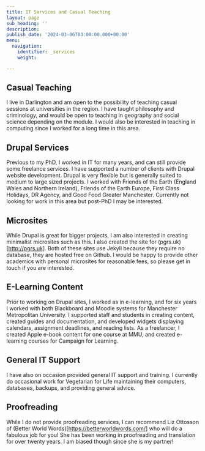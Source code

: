 ```yaml
---
title: IT Services and Casual Teaching
layout: page
sub_heading: ''
description: 
publish_date: '2024-03-06T03:00:00.000+00:00'
menu:
  navigation:
    identifier: _services
    weight: 

---
```


 

## Casual Teaching

I live in Darlington and am open to the possibility of teaching casual sessions at universities in the region. I have taught philosophy and criminology, and would be open to teaching in geography and social science depending on the module. I would also be interested in teaching in computing since I worked for a long time in this area.  

## Drupal Services

Previous to my PhD, I worked in IT for many years, and can still provide some freelance services.
I have supported a number of clients with Drupal website development. Drupal is very flexible but is generally suited to medium to large sized projects. I worked with Friends of the Earth (England Wales and Northern Ireland), Friends of the Earth Europe, First Class Holidays, DR Agency, and Good Food Greater Manchester. Currently not looking for work in this area but post-PhD I may be interested. 

## Microsites

While Drupal is great for bigger projects, I am also interested in creating minimalist microsites such as this. I also created the site for (pgrs.uk)[http://pgrs.uk]. Both of these sites use Jekyll because they require no database, they are hosted free on Github. I would be happy to provide other academics with personal microsites for reasonable fees, so please get in touch if you are interested.

## E-Learning Content

Prior to working on Drupal sites, I worked as in e-learning, and for six years I worked with both Blackboard and Moodle systems for Manchester Metropolitan University. I supported staff and students in creating content, created guides and documentation, and developed widgets displaying calendars, assignment deadlines, and reading lists. As a freelancer, I created Apple e-book content for one course at MMU, and created e-learning courses for Campaign for Learning. 

## General IT Support

I have also on occasion provided general IT support and training. I currently do occasional work for Vegetarian for Life maintaining their computers, databases, backups, and providing general advice. 

## Proofreading

While I do not provide proofreading services, I can recommend Liz Ottosson of (Better World Words)[https://betterworldwords.com/] who will do a fabulous job for you! She has been working in proofreading and translation for over twenty years. I am biased though since she is my partner!
